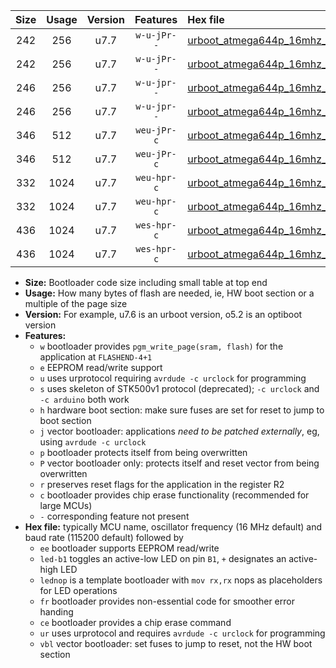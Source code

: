|Size|Usage|Version|Features|Hex file|
|:-:|:-:|:-:|:-:|:--|
|242|256|u7.7|`w-u-jPr--`|[urboot_atmega644p_16mhz_500000bps_led+b0_ur_vbl.hex](https://raw.githubusercontent.com/stefanrueger/urboot.hex/main/mcus/atmega644p/fcpu_16mhz/500000_bps/urboot_atmega644p_16mhz_500000bps_led+b0_ur_vbl.hex)|
|242|256|u7.7|`w-u-jPr--`|[urboot_atmega644p_16mhz_500000bps_lednop_ur_vbl.hex](https://raw.githubusercontent.com/stefanrueger/urboot.hex/main/mcus/atmega644p/fcpu_16mhz/500000_bps/urboot_atmega644p_16mhz_500000bps_lednop_ur_vbl.hex)|
|246|256|u7.7|`w-u-jpr--`|[urboot_atmega644p_16mhz_500000bps_led+b0_fr_ur_vbl.hex](https://raw.githubusercontent.com/stefanrueger/urboot.hex/main/mcus/atmega644p/fcpu_16mhz/500000_bps/urboot_atmega644p_16mhz_500000bps_led+b0_fr_ur_vbl.hex)|
|246|256|u7.7|`w-u-jpr--`|[urboot_atmega644p_16mhz_500000bps_lednop_fr_ur_vbl.hex](https://raw.githubusercontent.com/stefanrueger/urboot.hex/main/mcus/atmega644p/fcpu_16mhz/500000_bps/urboot_atmega644p_16mhz_500000bps_lednop_fr_ur_vbl.hex)|
|346|512|u7.7|`weu-jPr-c`|[urboot_atmega644p_16mhz_500000bps_ee_led+b0_fr_ce_ur_vbl.hex](https://raw.githubusercontent.com/stefanrueger/urboot.hex/main/mcus/atmega644p/fcpu_16mhz/500000_bps/urboot_atmega644p_16mhz_500000bps_ee_led+b0_fr_ce_ur_vbl.hex)|
|346|512|u7.7|`weu-jPr-c`|[urboot_atmega644p_16mhz_500000bps_ee_lednop_fr_ce_ur_vbl.hex](https://raw.githubusercontent.com/stefanrueger/urboot.hex/main/mcus/atmega644p/fcpu_16mhz/500000_bps/urboot_atmega644p_16mhz_500000bps_ee_lednop_fr_ce_ur_vbl.hex)|
|332|1024|u7.7|`weu-hpr-c`|[urboot_atmega644p_16mhz_500000bps_ee_led+b0_fr_ce_ur.hex](https://raw.githubusercontent.com/stefanrueger/urboot.hex/main/mcus/atmega644p/fcpu_16mhz/500000_bps/urboot_atmega644p_16mhz_500000bps_ee_led+b0_fr_ce_ur.hex)|
|332|1024|u7.7|`weu-hpr-c`|[urboot_atmega644p_16mhz_500000bps_ee_lednop_fr_ce_ur.hex](https://raw.githubusercontent.com/stefanrueger/urboot.hex/main/mcus/atmega644p/fcpu_16mhz/500000_bps/urboot_atmega644p_16mhz_500000bps_ee_lednop_fr_ce_ur.hex)|
|436|1024|u7.7|`wes-hpr-c`|[urboot_atmega644p_16mhz_500000bps_ee_led+b0_fr_ce.hex](https://raw.githubusercontent.com/stefanrueger/urboot.hex/main/mcus/atmega644p/fcpu_16mhz/500000_bps/urboot_atmega644p_16mhz_500000bps_ee_led+b0_fr_ce.hex)|
|436|1024|u7.7|`wes-hpr-c`|[urboot_atmega644p_16mhz_500000bps_ee_lednop_fr_ce.hex](https://raw.githubusercontent.com/stefanrueger/urboot.hex/main/mcus/atmega644p/fcpu_16mhz/500000_bps/urboot_atmega644p_16mhz_500000bps_ee_lednop_fr_ce.hex)|

- **Size:** Bootloader code size including small table at top end
- **Usage:** How many bytes of flash are needed, ie, HW boot section or a multiple of the page size
- **Version:** For example, u7.6 is an urboot version, o5.2 is an optiboot version
- **Features:**
  + `w` bootloader provides `pgm_write_page(sram, flash)` for the application at `FLASHEND-4+1`
  + `e` EEPROM read/write support
  + `u` uses urprotocol requiring `avrdude -c urclock` for programming
  + `s` uses skeleton of STK500v1 protocol (deprecated); `-c urclock` and `-c arduino` both work
  + `h` hardware boot section: make sure fuses are set for reset to jump to boot section
  + `j` vector bootloader: applications *need to be patched externally*, eg, using `avrdude -c urclock`
  + `p` bootloader protects itself from being overwritten
  + `P` vector bootloader only: protects itself and reset vector from being overwritten
  + `r` preserves reset flags for the application in the register R2
  + `c` bootloader provides chip erase functionality (recommended for large MCUs)
  + `-` corresponding feature not present
- **Hex file:** typically MCU name, oscillator frequency (16 MHz default) and baud rate (115200 default) followed by
  + `ee` bootloader supports EEPROM read/write
  + `led-b1` toggles an active-low LED on pin `B1`, `+` designates an active-high LED
  + `lednop` is a template bootloader with `mov rx,rx` nops as placeholders for LED operations
  + `fr` bootloader provides non-essential code for smoother error handing
  + `ce` bootloader provides a chip erase command
  + `ur` uses urprotocol and requires `avrdude -c urclock` for programming
  + `vbl` vector bootloader: set fuses to jump to reset, not the HW boot section
